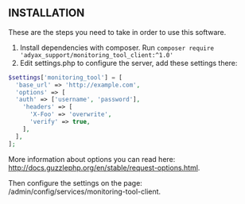 ## INSTALLATION ##

These are the steps you need to take in order to use this software.

 1. Install dependencies with composer. Run ```composer require 'adyax_support/monitoring_tool_client:^1.0'```
 2. Edit settings.php to configure the server, add these settings there:
```php
$settings['monitoring_tool'] = [
  'base_url' => 'http://example.com',
  'options' => [
  'auth' => ['username', 'password'],
    'headers' => [
      'X-Foo' => 'overwrite',
      'verify' => true,
    ],
  ],
];
```
More information about options you can read
here: http://docs.guzzlephp.org/en/stable/request-options.html.

Then configure the settings on the page: /admin/config/services/monitoring-tool-client.
